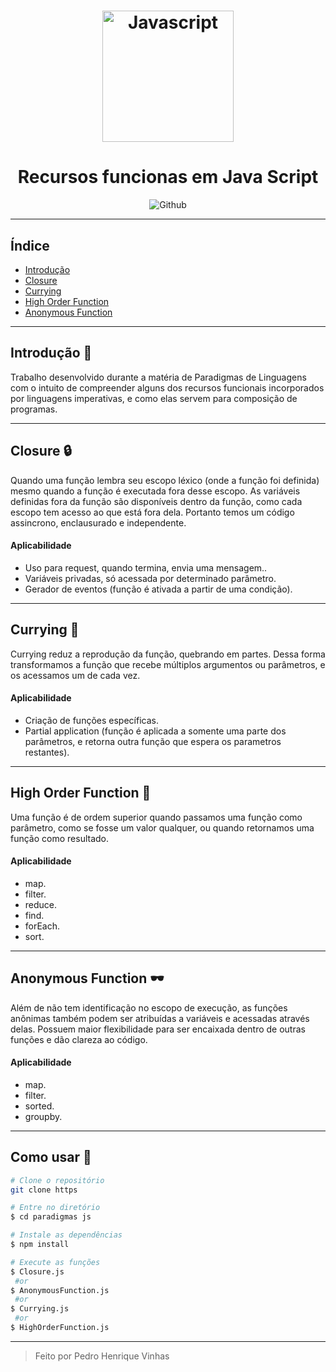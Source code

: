<h1 align="center">

<img width="210px" alt="Javascript" src= "https://upload.wikimedia.org/wikipedia/commons/6/6a/JavaScript-logo.png"> 
   </h1>

<div align="center">

# Recursos funcionas em Java Script

</div>

<p align="center">

<img alt="Github" src="https://img.shields.io/badge/Javascript-ecma2018-yellow?logo=javascript&style=plastic">

---
## Índice

- [Introdução](#-Introdução)
- [Closure](#-Closure)
- [Currying](#-Currying)
- [High Order Function](#-High-Order-Function)
- [Anonymous Function](##-Anonymous-Function)


---
## Introdução 🧾
Trabalho desenvolvido durante a matéria de Paradigmas de Linguagens com o intuito de compreender alguns dos recursos funcionais incorporados por linguagens imperativas, e como elas servem para composição de programas.

---
## Closure 🔒 
Quando uma função lembra seu escopo léxico (onde a função foi definida) mesmo quando a função é executada fora desse escopo. As variáveis definidas fora da função são disponíveis dentro da função, como cada escopo tem acesso ao que está fora dela. Portanto temos um código assincrono, enclausurado e independente.
#### Aplicabilidade
* Uso para request, quando termina, envia uma mensagem..
* Variáveis privadas, só acessada por determinado parâmetro.
* Gerador de eventos (função é ativada a partir de uma condição).

---

## Currying 🍛
Currying reduz a reprodução da função, quebrando em partes. Dessa forma transformamos a função que recebe múltiplos argumentos ou parâmetros, e os acessamos um de cada vez.

#### Aplicabilidade
* Criação de funções específicas.
* Partial application (função é aplicada a somente uma parte dos parâmetros, e retorna outra função que espera os parametros restantes).
---
## High Order Function 👑

Uma função é de ordem superior quando passamos uma função como parâmetro, como se fosse um valor qualquer, ou quando retornamos uma função como resultado.
#### Aplicabilidade
* map.
* filter.
* reduce.
* find.
* forEach.
* sort.

---
## Anonymous Function 🕶
Além de não tem identificação no escopo de execução, as funções anônimas também podem ser atribuídas a variáveis e acessadas através delas. Possuem maior flexibilidade para ser encaixada dentro de outras funções e dão clareza ao código.
#### Aplicabilidade
* map.
* filter.
* sorted.
* groupby.
---

## Como usar 🔧
```bash
# Clone o repositório
git clone https

# Entre no diretório
$ cd paradigmas js

# Instale as dependências
$ npm install

# Execute as funções
$ Closure.js
 #or
$ AnonymousFunction.js
 #or
$ Currying.js
 #or
$ HighOrderFunction.js
```

---
> Feito por Pedro Henrique Vinhas 